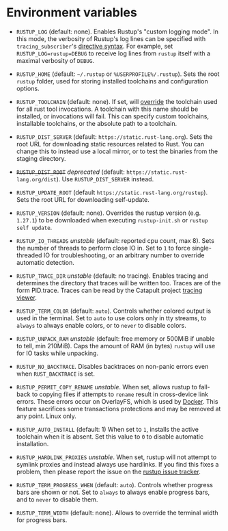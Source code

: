 # Environment variables

- `RUSTUP_LOG` (default: none). Enables Rustup's "custom logging mode". In this mode,
  the verbosity of Rustup's log lines can be specified with `tracing_subscriber`'s
  [directive syntax]. For example, set `RUSTUP_LOG=rustup=DEBUG` to receive log lines
  from `rustup` itself with a maximal verbosity of `DEBUG`.

- `RUSTUP_HOME` (default: `~/.rustup` or `%USERPROFILE%/.rustup`). Sets the
  root `rustup` folder, used for storing installed toolchains and
  configuration options.

- `RUSTUP_TOOLCHAIN` (default: none). If set, will [override] the toolchain used
  for all rust tool invocations. A toolchain with this name should be installed,
  or invocations will fail. This can specify custom toolchains, installable
  toolchains, or the absolute path to a toolchain.

- `RUSTUP_DIST_SERVER` (default: `https://static.rust-lang.org`). Sets the root
  URL for downloading static resources related to Rust. You can change this to
  instead use a local mirror, or to test the binaries from the staging
  directory.

- ~~`RUSTUP_DIST_ROOT`~~ *deprecated* (default: `https://static.rust-lang.org/dist`).
  Use `RUSTUP_DIST_SERVER` instead.

- `RUSTUP_UPDATE_ROOT` (default `https://static.rust-lang.org/rustup`). Sets
  the root URL for downloading self-update.

- `RUSTUP_VERSION` (default: none). Overrides the rustup version (e.g. `1.27.1`)
  to be downloaded when executing `rustup-init.sh` or `rustup self update`.

- `RUSTUP_IO_THREADS` *unstable* (default: reported cpu count, max 8). Sets the
  number of threads to perform close IO in. Set to `1` to force
  single-threaded IO for troubleshooting, or an arbitrary number to override
  automatic detection.

- `RUSTUP_TRACE_DIR` *unstable* (default: no tracing). Enables tracing and
  determines the directory that traces will be written too. Traces are of the
  form PID.trace. Traces can be read by the Catapult project [tracing viewer].

- `RUSTUP_TERM_COLOR` (default: `auto`). Controls whether colored output is used in the terminal.
  Set to `auto` to use colors only in tty streams, to `always` to always enable colors,
  or to `never` to disable colors.

- `RUSTUP_UNPACK_RAM` *unstable* (default: free memory or 500MiB if unable to tell, min 210MiB). Caps the amount of
  RAM (in bytes) `rustup` will use for IO tasks while unpacking.

- `RUSTUP_NO_BACKTRACE`. Disables backtraces on non-panic errors even when
  `RUST_BACKTRACE` is set.

- `RUSTUP_PERMIT_COPY_RENAME` *unstable*. When set, allows rustup to fall-back
  to copying files if attempts to `rename` result in cross-device link
  errors. These errors occur on OverlayFS, which is used by [Docker][dc]. This
  feature sacrifices some transactions protections and may be removed at any
  point. Linux only.

- `RUSTUP_AUTO_INSTALL` (default: 1) When set to `1`, installs the active
  toolchain when it is absent. Set this value to `0` to disable automatic
  installation.

- `RUSTUP_HARDLINK_PROXIES` *unstable*. When set, rustup will not attempt to
  symlink proxies and instead always use hardlinks. If you find this fixes
  a problem, then please report the issue on the [rustup issue tracker].

- `RUSTUP_TERM_PROGRESS_WHEN` (default: `auto`). Controls whether progress bars are shown or not.
  Set to `always` to always enable progress bars, and to `never` to disable them.

- `RUSTUP_TERM_WIDTH` (default: none). Allows to override the terminal width for progress bars.

[directive syntax]: https://docs.rs/tracing-subscriber/latest/tracing_subscriber/filter/struct.EnvFilter.html#directives
[dc]: https://docs.docker.com/storage/storagedriver/overlayfs-driver/#modifying-files-or-directories
[override]: overrides.md
[tracing viewer]: https://github.com/catapult-project/catapult/blob/master/tracing/README.md
[rustup issue tracker]: https://github.com/rust-lang/rustup/issues

